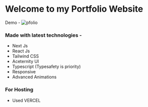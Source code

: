 # Welcome to my Portfolio Website

Demo - ![pfolio](https://github.com/user-attachments/assets/a1033578-71b5-4c7e-bb3c-f7f21907672b)

### Made with latest technologies -

- Next Js
- React Js
- Tailwind CSS
- Aceternity UI
- Typescript (Typesafety is priority)
- Responsive
- Advanced Animations

### For Hosting

- Used VERCEL

